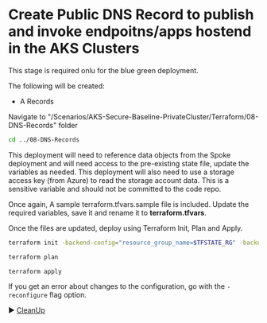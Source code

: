 # Create Public DNS Record to publish and invoke endpoitns/apps hostend in the AKS Clusters

This stage is required onlu for the blue green deployment.

The following will be created:
* A Records

Navigate to "/Scenarios/AKS-Secure-Baseline-PrivateCluster/Terraform/08-DNS-Records" folder
```bash
cd ../08-DNS-Records
```

This deployment will need to reference data objects from the Spoke deployment and will need access to the pre-existing state file, update the variables as needed. This deployment will also need to use a storage access key (from Azure) to read the storage account data.  This is a sensitive variable and should not be committed to the code repo.

Once again, A sample terraform.tfvars.sample file is included. Update the required variables, save it and rename it to **terraform.tfvars**.

Once the files are updated, deploy using Terraform Init, Plan and Apply.

```bash
terraform init -backend-config="resource_group_name=$TFSTATE_RG" -backend-config="storage_account_name=$STORAGEACCOUNTNAME" -backend-config="container_name=$CONTAINERNAME"
```

```bash
terraform plan
```

```bash
terraform apply
```

If you get an error about changes to the configuration, go with the `-reconfigure` flag option.

:arrow_forward: [CleanUp](./10-cleanup.md)